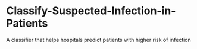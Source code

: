 # Classify-Suspected-Infection-in-Patients
A classifier that helps hospitals predict patients with higher risk of infection
